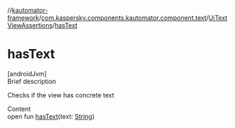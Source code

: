 //[kautomator-framework](../../index.md)/[com.kaspersky.components.kautomator.component.text](../index.md)/[UiTextViewAssertions](index.md)/[hasText](has-text.md)



# hasText  
[androidJvm]  
Brief description  


Checks if the view has concrete text

  
Content  
open fun [hasText](has-text.md)(text: [String](https://kotlinlang.org/api/latest/jvm/stdlib/kotlin/-string/index.html))  




